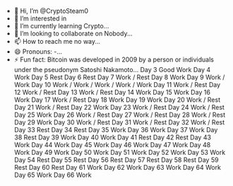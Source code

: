 - 👋 Hi, I’m @CryptoSteam0
- 👀 I’m interested in 
- 🌱 I’m currently learning Crypto...
- 💞️ I’m looking to collaborate on Nobody...
- 📫 How to reach me no way...
- 😄 Pronouns: -...
- ⚡ Fun fact: Bitcoin was developed in 2009 by a person or individuals under the pseudonym Satoshi Nakamoto...
Day 3 Good Work
Day 4 Work
Day 5 Rest
Day 6 Rest
Day 7 Work / Rest
Day 8 Work
Day 9 Work / Work
Day 10 Work / Work / Work / Work / Work
Day 11 Work / Rest
Day 12 Work / Rest
Day 13 Work / Rest
Day 14 Work
Day 15 Work
Day 16 Work
Day 17 Work / Rest
Day 18 Work
Day 19 Work
Day 20 Work / Rest
Day 21 Work / Rest
Day 22 Work
Day 23 Work / Rest
Day 24 Work / Rest
Day 25 Work
Day 26 Work / Rest
Day 27 Work / Rest
Day 28 Work / Rest
Day 29 Work
Day 30 Work / Rest
Day 31 Work / Rest
Day 32 Work / Rest
Day 33 Rest
Day 34 Rest
Day 35 Work
Day 36 Work
Day 37 Work
Day 38 Rest
Day 39 Work
Day 40 Work
Day 41 Rest
Day 42 Rest
Day 43 Work
Day 44 Work
Day 45 Work
Day 46 Work
Day 47 Work
Day 48 Work
Day 49 Work
Day 50 Work
Day 51 Work
Day 52 Work
Day 53 Work
Day 54 Rest
Day 55 Rest
Day 56 Rest
Day 57 Rest
Day 58 Rest
Day 59 Rest
Day 60 Rest
Day 61 Work
Day 62 Work
Day 63 Work
Day 64 Work
Day 65 Work
Day 66 Work
<!---
CryptoSteam0/CryptoSteam0 is a ✨ special ✨ repository because its `README.md` (this file) appears on your GitHub profile.
You can click the Preview link to take a look at your changes.
--->
